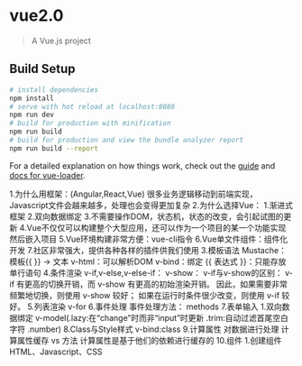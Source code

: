 # vue2.0
> A Vue.js project
## Build Setup
``` bash
# install dependencies
npm install
# serve with hot reload at localhost:8080
npm run dev
# build for production with minification
npm run build
# build for production and view the bundle analyzer report
npm run build --report
```
For a detailed explanation on how things work, check out the [guide](http://vuejs-templates.github.io/webpack/) and [docs for vue-loader](http://vuejs.github.io/vue-loader).

1.为什么用框架：(Angular,React,Vue)
    很多业务逻辑移动到前端实现，Javascript文件会越来越多，处理也会变得更加复杂
2.为什么选择Vue：
    1.渐进式框架
    2.双向数据绑定
    3.不需要操作DOM，状态机，状态的改变，会引起试图的更新
    4.Vue不仅仅可以构建整个大型应用，还可以作为一个项目的某一个功能实现然后嵌入项目
    5.Vue环境构建非常方便：vue-cli指令
    6.Vue单文件组件：组件化开发
    7.社区非常强大，提供各种各样的插件供我们使用
3.模板语法
    Mustache：模板{{  }} -> 文本
    v-html：可以解析DOM
    v-bind：绑定
    {{ 表达式 }}：只能存放单行语句
4.条件渲染
    v-if,v-else,v-else-if：
    v-show：
    v-if与v-show的区别：
        v-if 有更高的切换开销，而 v-show 有更高的初始渲染开销。
        因此，如果需要非常频繁地切换，则使用 v-show 较好；
        如果在运行时条件很少改变，则使用 v-if 较好。
5.列表渲染
    v-for
6.事件处理
    事件处理方法：
        methods
7.表单输入
    1.双向数据绑定
    v-model(.lazy:在“change”时而非“input”时更新   .trim:自动过滤首尾空白字符   .number)
8.Class与Style样式
    v-bind:class
9.计算属性
    对数据进行处理
    计算属性缓存 vs 方法
        计算属性是基于他们的依赖进行缓存的
10.组件
    1.创建组件
        HTML、Javascript、CSS